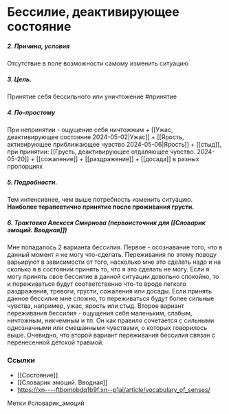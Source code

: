 


#  Бессилие, деактивирующее состояние

##### 2. Причина, условия
Отсутствие в поле возможности самому изменить ситуацию

##### 3. Цель.
Принятие себя бессильного или уничтожение #принятие 

##### 4. По-простому
При непринятии - ощущение себя ничтожным + [[Ужас, деактивирующее состояние 2024-05-02|Ужас]] + [[Ярость, активирующее приближающее чувство 2024-05-06|Ярость]] + [[стыд]], при принятии: [[Грусть, деактивирующее отдаляющее чувство. 2024-05-20]] + [[сожаление]] + [[раздражение]] + [[досада]] в разных пропорциях

##### 5. Подробности.
Тем интенсивнее, чем выше потребность изменить ситуацию. **Наиболее терапевтично принятие после проживания грусти.**

##### 6. Трактовка Алексея Смирнова (первоисточник для [[Словарик эмоций. Вводная]])
Мне попадалось 2 варианта бессилия. Первое - осознавание того, что в данный момент я не могу что-сделать. Переживания по этому поводу варьируют в зависимости от того, насколько мне это сделать надо и на сколько я в состоянии принять то, что я это сделать не могу. Если я могу принять свое бессилие в данной ситуации довольно спокойно, то и переживаться будут соответственно что-то вроде легкого раздражения, тревоги, грусти, сожаления или досады. Если принять данное бессилие мне сложно, то переживаться будут более сильные чувства, например, ужас, ярость или стыд. Второе вариант переживания бессилия - ощущения себя маленьким, слабым, ничтожным, никчемным и тп. Он как правило сочетается с сильными однозначными или смешанными чувствами, о которых говорилось выше. Очевидно, что второй вариант переживания бессилия связан с перенесенной детской травмой.


### Ссылки
- [[Состояние]]
- [[Словарик эмоций. Вводная]]
- https://xn----ftbomobdq1b9f.xn--p1ai/article/vocabulary_of_senses/

Метки #словарик_эмоций


